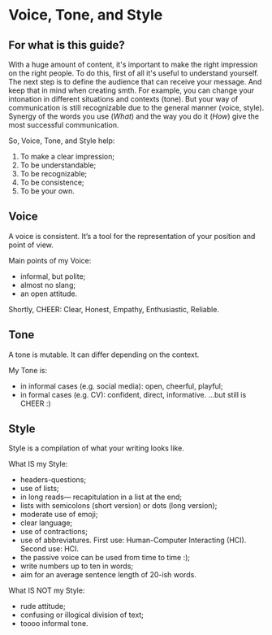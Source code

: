 # Voice, Tone, and Style

## For what is this guide?

With a huge amount of content, it's important to make the right impression on the right people.
To do this, first of all it's useful to understand yourself. The next step is to define the audience that can receive your message. And keep that in mind when creating smth.
For example, you can change your intonation in different situations and contexts (tone). But your way of communication is still recognizable due to the general manner (voice, style).
Synergy of the words you use (_What_) and the way you do it (_How_) give the most successful communication.

So, Voice, Tone, and Style help:

1. To make a clear impression;
2. To be understandable;
3. To be recognizable;
4. To be consistence;
5. To be your own.



## Voice

A voice is consistent. It’s a tool for the representation of your position and point of view.

Main points of my Voice:
- informal, but polite;
- almost no slang;
- an open attitude.

Shortly, CHEER: 
Clear,
Honest,
Empathy,
Enthusiastic,
Reliable.


## Tone

A tone is mutable. It can differ depending on the context.

My Tone is:
- in informal cases (e.g. social media): open, cheerful, playful;
- in formal cases (e.g. CV): confident, direct, informative.
...but still is CHEER :)


## Style

Style is a compilation of what your writing looks like.

What IS my Style:
- headers-questions;
- use of lists;
-  in long reads— recapitulation in a list at the end;
- lists with semicolons (short version) or dots (long version);
- moderate use of emoji;
- clear language;
- use of contractions;
- use of abbreviatures. First use: Human-Computer Interacting (HCI). Second use: HCI.
- the passive voice can be used from time to time :);
- write numbers up to ten in words;
- aim for an average sentence length of 20-ish words.

What IS NOT my Style:
- rude attitude;
- confusing or illogical division of text;
- toooo informal tone.
